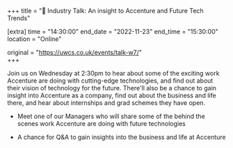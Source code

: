 +++
title = "🎤 Industry Talk: An insight to Accenture and Future Tech Trends"

[extra]
time = "14:30:00"
end_date = "2022-11-23"
end_time = "15:30:00"
location = "Online"

original = "https://uwcs.co.uk/events/talk-w7/"    
+++

Join us on Wednesday at 2:30pm to hear about some of the exciting work Accenture are doing with cutting-edge technologies, and find out about their vision of technology for the future.  There'll also be a chance to gain insight into Accenture as a company, find out about the business and life there, and hear about internships and grad schemes they have open.

- Meet one of our Managers who will share some of the behind the scenes work Accenture are doing with future technologies

- A chance for Q&A to gain insights into the business and life at Accenture
